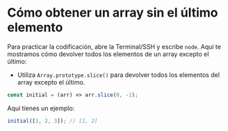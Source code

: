 # Cómo obtener un array sin el último elemento

Para practicar la codificación, abre la Terminal/SSH y escribe `node`. Aquí te mostramos cómo devolver todos los elementos de un array excepto el último:

- Utiliza `Array.prototype.slice()` para devolver todos los elementos del array excepto el último.

```js
const initial = (arr) => arr.slice(0, -1);
```

Aquí tienes un ejemplo:

```js
initial([1, 2, 3]); // [1, 2]
```
